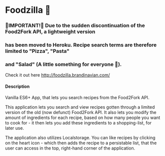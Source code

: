 # Foodzilla 🍕

### 🚨IMPORTANT!🚨 Due to the sudden discontinuation of the Food2Fork API, a lightweight version
### has been moved to Heroku. Recipe search terms are therefore limited to "Pizza", "Pasta"
### and "Salad" (A little something for everyone 🥕).

Check it out here http://foodzilla.brandinavian.com/

#### Description

Vanilla ES6+ App, that lets you search recipes from the Food2Fork API.

This application lets you search and view recipes gotten through a limited version of the old (now defunct)
Food2Fork API. It also lets you modify the amount of ingredients for each recipe, based on how many people
you want to cook for - it then lets you add these ingredients to a shopping-list, for later use.

The application also utilizes Localstorage. You can like recipes by clicking on the heart icon - which
then adds the recipe to a persistable list, that the user can access in the top, right-hand corner
of the application.

